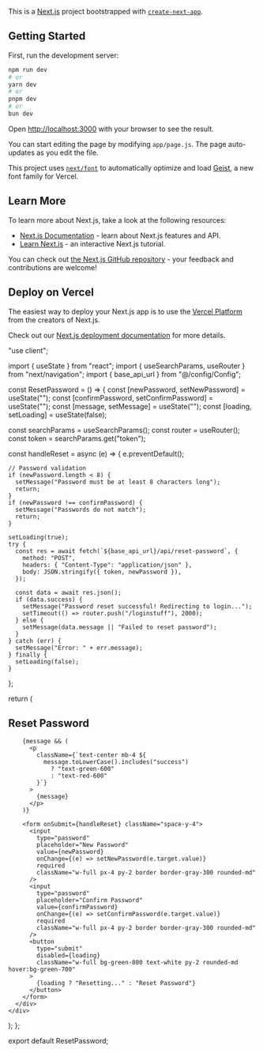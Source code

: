 This is a [Next.js](https://nextjs.org) project bootstrapped with [`create-next-app`](https://github.com/vercel/next.js/tree/canary/packages/create-next-app).

## Getting Started

First, run the development server:

```bash
npm run dev
# or
yarn dev
# or
pnpm dev
# or
bun dev
```

Open [http://localhost:3000](http://localhost:3000) with your browser to see the result.

You can start editing the page by modifying `app/page.js`. The page auto-updates as you edit the file.

This project uses [`next/font`](https://nextjs.org/docs/app/building-your-application/optimizing/fonts) to automatically optimize and load [Geist](https://vercel.com/font), a new font family for Vercel.

## Learn More

To learn more about Next.js, take a look at the following resources:

- [Next.js Documentation](https://nextjs.org/docs) - learn about Next.js features and API.
- [Learn Next.js](https://nextjs.org/learn) - an interactive Next.js tutorial.

You can check out [the Next.js GitHub repository](https://github.com/vercel/next.js) - your feedback and contributions are welcome!

## Deploy on Vercel

The easiest way to deploy your Next.js app is to use the [Vercel Platform](https://vercel.com/new?utm_medium=default-template&filter=next.js&utm_source=create-next-app&utm_campaign=create-next-app-readme) from the creators of Next.js.

Check out our [Next.js deployment documentation](https://nextjs.org/docs/app/building-your-application/deploying) for more details.

"use client";

import { useState } from "react";
import { useSearchParams, useRouter } from "next/navigation";
import { base_api_url } from "@/config/Config";

const ResetPassword = () => {
const [newPassword, setNewPassword] = useState("");
const [confirmPassword, setConfirmPassword] = useState("");
const [message, setMessage] = useState("");
const [loading, setLoading] = useState(false);

const searchParams = useSearchParams();
const router = useRouter();
const token = searchParams.get("token");

const handleReset = async (e) => {
e.preventDefault();

    // Password validation
    if (newPassword.length < 8) {
      setMessage("Password must be at least 8 characters long");
      return;
    }
    if (newPassword !== confirmPassword) {
      setMessage("Passwords do not match");
      return;
    }

    setLoading(true);
    try {
      const res = await fetch(`${base_api_url}/api/reset-password`, {
        method: "POST",
        headers: { "Content-Type": "application/json" },
        body: JSON.stringify({ token, newPassword }),
      });

      const data = await res.json();
      if (data.success) {
        setMessage("Password reset successful! Redirecting to login...");
        setTimeout(() => router.push("/loginstuff"), 2000);
      } else {
        setMessage(data.message || "Failed to reset password");
      }
    } catch (err) {
      setMessage("Error: " + err.message);
    } finally {
      setLoading(false);
    }

};

return (
<div className="min-h-screen flex items-center justify-center bg-[#fefaf3]">
<div className="bg-white p-8 rounded-2xl shadow-xl w-full max-w-md mt-32">
<h2 className="text-xl font-bold mb-6 text-center text-green-800">
Reset Password
</h2>

        {message && (
          <p
            className={`text-center mb-4 ${
              message.toLowerCase().includes("success")
                ? "text-green-600"
                : "text-red-600"
            }`}
          >
            {message}
          </p>
        )}

        <form onSubmit={handleReset} className="space-y-4">
          <input
            type="password"
            placeholder="New Password"
            value={newPassword}
            onChange={(e) => setNewPassword(e.target.value)}
            required
            className="w-full px-4 py-2 border border-gray-300 rounded-md"
          />
          <input
            type="password"
            placeholder="Confirm Password"
            value={confirmPassword}
            onChange={(e) => setConfirmPassword(e.target.value)}
            required
            className="w-full px-4 py-2 border border-gray-300 rounded-md"
          />
          <button
            type="submit"
            disabled={loading}
            className="w-full bg-green-800 text-white py-2 rounded-md hover:bg-green-700"
          >
            {loading ? "Resetting..." : "Reset Password"}
          </button>
        </form>
      </div>
    </div>

);
};

export default ResetPassword;
